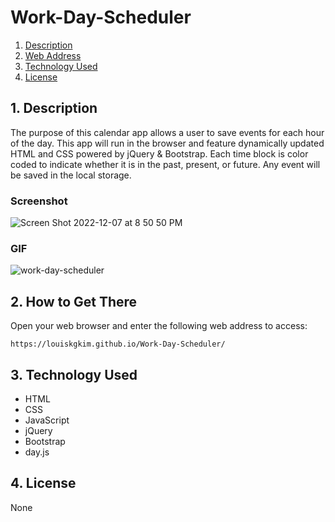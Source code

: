 # Work-Day-Scheduler

1. [ Description ](#desc)
2. [ Web Address ](#web-address)
3. [ Technology Used ](#tech-u)
4. [ License ](#license)

<a name="desc"></a>
## 1. Description

The purpose of this calendar app allows a user to save events for each hour of the day. This app will run in the browser and feature dynamically updated HTML and CSS powered by jQuery & Bootstrap. Each time block is color coded to indicate whether it is in the past, present, or future. Any event will be saved in the local storage.

### Screenshot
![Screen Shot 2022-12-07 at 8 50 50 PM](https://user-images.githubusercontent.com/115679155/206359481-9c304f85-d18c-4852-8882-48de843f1660.png)

### GIF
![work-day-scheduler](https://user-images.githubusercontent.com/115679155/206359334-c675b0ba-55d0-4f64-8897-c4627f1107de.gif)


## 2. How to Get There

Open your web browser and enter the following web address to access:

```
https://louiskgkim.github.io/Work-Day-Scheduler/
```

<a name="tech-u"></a>
## 3. Technology Used
* HTML
* CSS
* JavaScript
* jQuery
* Bootstrap
* day.js


<a name="license"></a>
## 4. License
None

<!-- Found this template of a README file online on Google, used previously on past challenge -->
